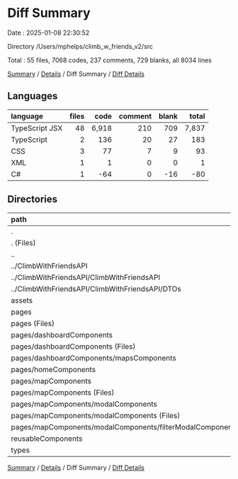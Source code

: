 # Diff Summary

Date : 2025-01-08 22:30:52

Directory /Users/mphelps/climb_w_friends_v2/src

Total : 55 files, 7068 codes, 237 comments, 729 blanks, all 8034 lines

[Summary](results.md) / [Details](details.md) / Diff Summary / [Diff Details](diff-details.md)

## Languages

| language       | files |  code | comment | blank | total |
| :------------- | ----: | ----: | ------: | ----: | ----: |
| TypeScript JSX |    48 | 6,918 |     210 |   709 | 7,837 |
| TypeScript     |     2 |   136 |      20 |    27 |   183 |
| CSS            |     3 |    77 |       7 |     9 |    93 |
| XML            |     1 |     1 |       0 |     0 |     1 |
| C#             |     1 |   -64 |       0 |   -16 |   -80 |

## Directories

| path                                                          | files |  code | comment | blank | total |
| :------------------------------------------------------------ | ----: | ----: | ------: | ----: | ----: |
| .                                                             |    55 | 7,068 |     237 |   729 | 8,034 |
| . (Files)                                                     |     5 |   128 |       7 |    23 |   158 |
| ..                                                            |     1 |   -64 |       0 |   -16 |   -80 |
| ../ClimbWithFriendsAPI                                        |     1 |   -64 |       0 |   -16 |   -80 |
| ../ClimbWithFriendsAPI/ClimbWithFriendsAPI                    |     1 |   -64 |       0 |   -16 |   -80 |
| ../ClimbWithFriendsAPI/ClimbWithFriendsAPI/DTOs               |     1 |   -64 |       0 |   -16 |   -80 |
| assets                                                        |     1 |     1 |       0 |     0 |     1 |
| pages                                                         |    32 | 5,526 |     217 |   586 | 6,329 |
| pages (Files)                                                 |     5 |   461 |      15 |    75 |   551 |
| pages/dashboardComponents                                     |     6 |   908 |      30 |   100 | 1,038 |
| pages/dashboardComponents (Files)                             |     4 |   615 |      27 |    79 |   721 |
| pages/dashboardComponents/mapsComponents                      |     2 |   293 |       3 |    21 |   317 |
| pages/homeComponents                                          |     1 |    48 |       0 |     3 |    51 |
| pages/mapComponents                                           |    20 | 4,109 |     172 |   408 | 4,689 |
| pages/mapComponents (Files)                                   |    12 | 2,533 |     126 |   236 | 2,895 |
| pages/mapComponents/modalComponents                           |     8 | 1,576 |      46 |   172 | 1,794 |
| pages/mapComponents/modalComponents (Files)                   |     7 | 1,436 |      44 |   163 | 1,643 |
| pages/mapComponents/modalComponents/filterModalComponents.tsx |     1 |   140 |       2 |     9 |   151 |
| reusableComponents                                            |    14 | 1,334 |      13 |   113 | 1,460 |
| types                                                         |     2 |   143 |       0 |    23 |   166 |

[Summary](results.md) / [Details](details.md) / Diff Summary / [Diff Details](diff-details.md)
